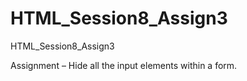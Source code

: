 # HTML_Session8_Assign3
HTML_Session8_Assign3

Assignment – Hide all the input elements within a form.
